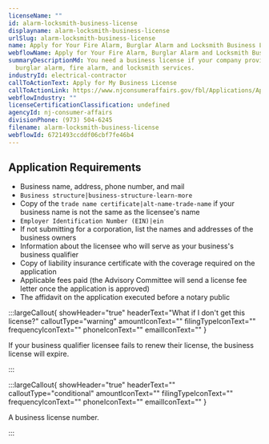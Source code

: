 ```yaml
---
licenseName: ""
id: alarm-locksmith-business-license
displayname: alarm-locksmith-business-license
urlSlug: alarm-locksmith-business-license
name: Apply for Your Fire Alarm, Burglar Alarm and Locksmith Business License
webflowName: Apply for Your Fire Alarm, Burglar Alarm and Locksmith Business License
summaryDescriptionMd: You need a business license if your company provides
  burglar alarm, fire alarm, and locksmith services.
industryId: electrical-contractor
callToActionText: Apply for My Business License
callToActionLink: https://www.njconsumeraffairs.gov/fbl/Applications/Application-for-a-Business-License.pdf
webflowIndustry: ""
licenseCertificationClassification: undefined
agencyId: nj-consumer-affairs
divisionPhone: (973) 504-6245
filename: alarm-locksmith-business-license
webflowId: 6721493ccddf06cbf7fe46b4
---
```


## Application Requirements

- Business name, address, phone number, and mail
- `Business structure|business-structure-learn-more`
- Copy of the `trade name certificate|alt-name-trade-name` if your business name is not the same as the licensee's name
- `Employer Identification Number (EIN)|ein`
- If not submitting for a corporation, list the names and addresses of the business owners
- Information about the licensee who will serve as your business's business qualifier
- Copy of liability insurance certificate with the coverage required on the application
- Applicable fees paid (the Advisory Committee will send a license fee letter once the application is approved)
- The affidavit on the application executed before a notary public

:::largeCallout{ showHeader="true" headerText="What if I don't get this license?" calloutType="warning" amountIconText="" filingTypeIconText="" frequencyIconText="" phoneIconText="" emailIconText="" }

If your business qualifier licensee fails to renew their license, the business license will expire.

:::

:::largeCallout{ showHeader="true" headerText="" calloutType="conditional" amountIconText="" filingTypeIconText="" frequencyIconText="" phoneIconText="" emailIconText="" }

A business license number.

:::
